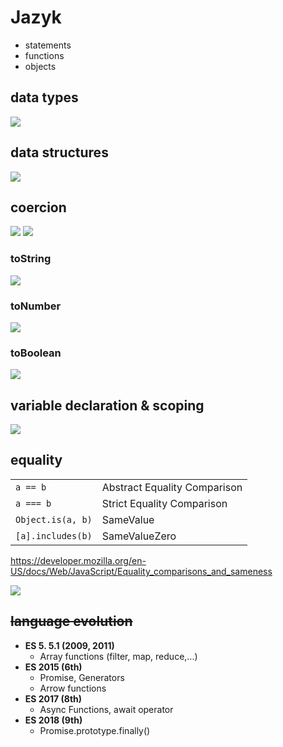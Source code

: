 # Jazyk

- statements
- functions
- objects

## data types
![](images/02-data-types.png)

## data structures
![](images/02-data-structures.png)

## coercion
![](images/02-coercion.png)
![](images/02-coercion-2.png)

### toString
![](images/02-to-string.png)

### toNumber
![](images/02-to-number.png)

### toBoolean
![](images/02-to-boolean.png)

## variable declaration & scoping
![](images/02-scoping.png)

## equality

|                   |                              |
|-------------------|------------------------------|
| `a == b`          | Abstract Equality Comparison |
| `a === b`         | Strict Equality Comparison   |
| `Object.is(a, b)` | SameValue                    |
| `[a].includes(b)` | SameValueZero                |

https://developer.mozilla.org/en-US/docs/Web/JavaScript/Equality_comparisons_and_sameness

![](images/02-equality.png)

## ~~language evolution~~

- **ES 5. 5.1 (2009, 2011)**
  - Array functions (filter, map, reduce,...)
- **ES 2015 (6th)**
  - Promise, Generators
  - Arrow functions
- **ES 2017 (8th)**
  - Async Functions, await operator
- **ES 2018 (9th)**
  - Promise.prototype.finally()

